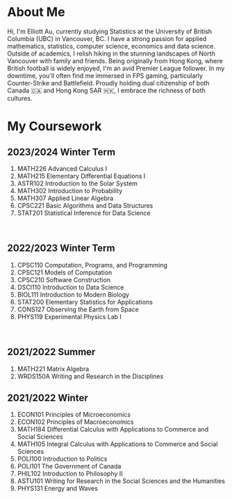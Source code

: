 # About Me

Hi, I'm Elliott Au, currently studying Statistics at the University of British Columbia (UBC) in Vancouver, BC. I have a strong passion for applied mathematics, statistics, computer science, economics and data science. Outside of academics, I relish hiking in the stunning landscapes of North Vancouver with family and friends. Being originally from Hong Kong, where British football is widely enjoyed, I'm an avid Premier League follower. In my downtime, you'll often find me immersed in FPS gaming, particularly Counter-Strike and Battlefield. Proudly holding dual citizenship of both Canada 🇨🇦 and Hong Kong SAR 🇭🇰, I embrace the richness of both cultures.


# My Coursework


## 2023/2024 Winter Term

1. MATH226 Advanced Calculus I <br>
2. MATH215 Elementary Differential Equations I <br>
3. ASTR102 Introduction to the Solar System <br>
4. MATH302 Introduction to Probability <br>
5. MATH307 Applied Linear Algebra <br>
6. CPSC221 Basic Algorithms and Data Structures <br> 
7. STAT201 Statistical Inference for Data Science <br>
<br>

## 2022/2023 Winter Term

1. CPSC110 Computation, Programs, and Programming <br>
2. CPSC121 Models of Computation <br>
3. CPSC210 Software Construction <br>
4. DSCI110 Introduction to Data Science <br>
5. BIOL111 Introduction to Modern Biology <br>
6. STAT200 Elementary Statistics for Applications <br>
7. CONS127 Observing the Earth from Space <br>
8. PHYS119 Experimental Physics Lab I <br>
<br>

## 2021/2022 Summer 

1. MATH221 Matrix Algebra <br>
2. WRDS150A Writing and Research in the Disciplines <br>

## 2021/2022 Winter

1. ECON101 Principles of Microeconomics <br>
2. ECON102 Principles of Macroeconomics <br>
3. MATH184 Differential Calculus with Applications to Commerce and Social Sciences <br>
4. MATH105 Integral Calculus with Applications to Commerce and Social Sciences <br>
5. POLI100 Introduction to Politics <br>
6. POLI101 The Government of Canada <br>
7. PHIL102 Introduction to Philosophy II <br>
8. ASTU101 Writing for Research in the Social Sciences and the Humanities <br>
9. PHYS131 Energy and Waves <br>












